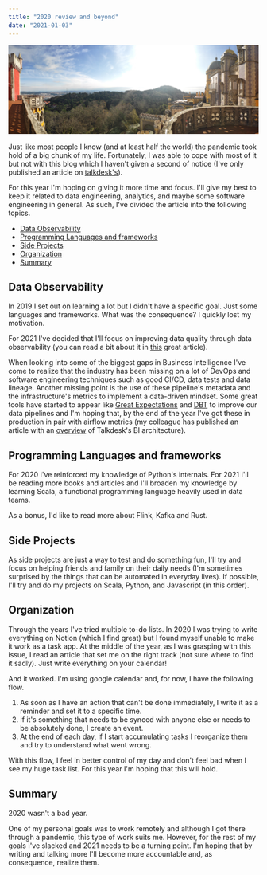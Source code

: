 ```yaml
---
title: "2020 review and beyond"
date: "2021-01-03"
---
```


![Pena's palace balcony](sintra.jpg)

Just like most people I know (and at least half the world) the pandemic took hold of a big chunk of my life. Fortunately, I was able to cope with most of it but not with this blog which I haven't given a second of notice (I've only published an article on [talkdesk's](https://engineering.talkdesk.com/business-intelligence-a-road-from-staging-to-production-b708a662c668)).

For this year I'm hoping on giving it more time and focus. I'll give my best to keep it related to data engineering, analytics, and maybe some software engineering in general. As such, I've divided the article into the following topics.

- [Data Observability](#data-observability)
- [Programming Languages and frameworks](#programming-languages-and-frameworks)
- [Side Projects](#side-projects)
- [Organization](#organization)
- [Summary](#summary)

## Data Observability

In 2019 I set out on learning a lot but I didn't have a specific goal. Just some languages and frameworks. What was the consequence? I quickly lost my motivation.

For 2021 I've decided that I'll focus on improving data quality through data observability (you can read a bit about it in [this](https://towardsdatascience.com/data-observability-the-next-frontier-of-data-engineering-f780feb874b) great article).

When looking into some of the biggest gaps in Business Intelligence I've come to realize that the industry has been missing on a lot of DevOps and software engineering techniques such as good CI/CD, data tests and data lineage. Another missing point is the use of these pipeline's metadata and the infrastructure's metrics to implement a data-driven mindset. Some great tools have started to appear like [Great Expectations](https://docs.greatexpectations.io/en/latest/intro.html) and [DBT](getdbt.com/) to improve our data pipelines and I'm hoping that, by the end of the year I've got these in production in pair with airflow metrics (my colleague has published an article with an [overview](https://engineering.talkdesk.com/airflow-in-a-time-where-timing-is-of-the-essence-part-i-4089906334f8?source=rss----e6761a87bd8---4) of Talkdesk's BI architecture).

## Programming Languages and frameworks

For 2020 I've reinforced my knowledge of Python's internals. For 2021 I'll be reading more books and articles and I'll broaden my knowledge by learning Scala, a functional programming language heavily used in data teams.

As a bonus, I'd like to read more about Flink, Kafka and Rust.

## Side Projects

As side projects are just a way to test and do something fun, I'll try and focus on helping friends and family on their daily needs (I'm sometimes surprised by the things that can be automated in everyday lives). If possible, I'll try and do my projects on Scala, Python, and Javascript (in this order).

## Organization

Through the years I've tried multiple to-do lists. In 2020 I was trying to write everything on Notion (which I find great) but I found myself unable to make it work as a task app. At the middle of the year, as I was grasping with this issue, I read an article that set me on the right track (not sure where to find it sadly). Just write everything on your calendar!

And it worked. I'm using google calendar and, for now, I have the following flow.

1. As soon as I have an action that can't be done immediately, I write it as a reminder and set it to a specific time.
2. If it's something that needs to be synced with anyone else or needs to be absolutely done, I create an event.
3. At the end of each day, if I start accumulating tasks I reorganize them and try to understand what went wrong.

With this flow, I feel in better control of my day and don't feel bad when I see my huge task list. For this year I'm hoping that this will hold.

## Summary

2020 wasn't a bad year.

One of my personal goals was to work remotely and although I got there through a pandemic, this type of work suits me. However, for the rest of my goals I've slacked and 2021 needs to be a turning point. I'm hoping that by writing and talking more I'll become more accountable and, as consequence, realize them.
